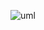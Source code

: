 ![uml](https://github.com/naeffm/iphoneSystem/assets/140919464/4a82119e-c528-4e86-97fd-e5ce6dc6777b)
